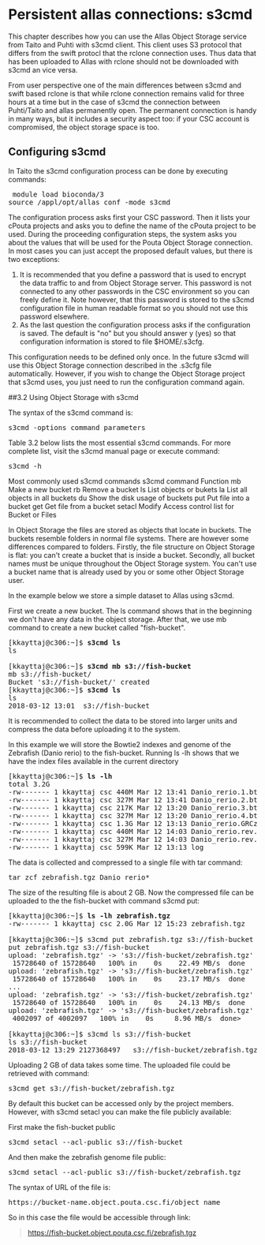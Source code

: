 
# Persistent allas connections: s3cmd

This chapter describes how you can use the Allas Object Storage service from Taito and Puhti with s3cmd client. This client uses
S3 protocol that differs from the swift protocl that the rclone connection uses. Thus data that has been uploaded to 
Allas with rclone should not be downloaded with s3cmd an vice versa.

From user perspective one of the main differences between s3cmd and swift based rclone is that while rclone connection remains valid 
for three hours at a time but in the case of s3cmd the connection between Puhti/Taito and allas permanently open. The permanent connection
is handy in many ways, but it includes a security aspect too: if your CSC account is compromised, the object storage space is too.


## Configuring s3cmd
In Taito the s3cmd configuration process can be done by executing commands:

<pre> module load bioconda/3
source /appl/opt/allas_conf -mode s3cmd</pre>


The configuration process asks first your CSC password. Then it lists your cPouta projects and asks you to define the name of the cPouta project to be used. During the proceeding configuration steps, the system asks you about the values that will be used for the Pouta Object Storage connection. In most cases you can just accept the proposed default values, but there is two exceptions:

   1.  It is recommended that you define a password that is used to encrypt the data traffic to and from Object Storage server. This password is not connected to any other passwords in the CSC environment so you can freely define it. Note however, that this password is stored to the s3cmd configuration file in human readable format so you should not use this password elsewhere. 
   2.  As the last question the configuration process asks if the configuration is saved. The default is "no" but you should answer y (yes) so that configuration information is stored to file $HOME/.s3cfg.

This configuration needs to be defined only once. In the future s3cmd will use this Object Storage connection described in the .s3cfg file automatically. However, if you wish to change the Object Storage project that s3cmd uses, you just need to run the configuration command again.
 
##3.2 Using Object Storage with s3cmd

The syntax of the s3cmd command is:

<pre>s3cmd -options command parameters</pre>

Table 3.2 below lists the most essential s3cmd commands. For more complete list, visit the  s3cmd manual page or execute command:

<pre>s3cmd -h</pre>

Most commonly used s3cmd commands
s3cmd command 	Function
 mb 	 Make a new bucket
 rb 	 Remove a bucket
 ls 	 List objects or bukets
 la 	 List all objects in all buckets
 du 	 Show the disk usage of buckets
 put 	 Put file into a bucket
 get 	 Get file from a bucket
 setacl 	 Modify Access control list for Bucket or Files

In Object Storage the files are stored as objects that locate in buckets. The buckets resemble folders in normal file systems. There are however some differences compared to folders. Firstly, the file structure on Object Storage is flat: you can't create a bucket that is inside a bucket. Secondly, all bucket names must be unique throughout the Object Storage system. You can't use a bucket name that is already used by you or some other Object Storage user.

In the example below we store a simple dataset to Allas using s3cmd.

First we create a new bucket. The ls command shows that in the beginning we don't have any data in the object storage. After that, we use mb command to create a new bucket called "fish-bucket".

<pre>[kkayttaj@c306:~]$ <b>s3cmd ls</b>
ls

[kkayttaj@c306:~]$ <b>s3cmd mb s3://fish-bucket</b>
mb s3://fish-bucket/
Bucket 's3://fish-bucket/' created
[kkayttaj@c306:~]$ <b>s3cmd ls</b>
ls
2018-03-12 13:01  s3://fish-bucket</pre>
It is recommended to collect the data to be stored into larger units and compress the data before uploading it to the system.

In this example we will store the Bowtie2 indexes and genome of the Zebrafish (Danio rerio) to the fish-bucket. Running ls -lh shows that we have the index files available in the current directory

<pre>[kkayttaj@c306:~]$ <b>ls -lh</b>
total 3.2G
-rw------- 1 kkayttaj csc 440M Mar 12 13:41 Danio_rerio.1.bt2
-rw------- 1 kkayttaj csc 327M Mar 12 13:41 Danio_rerio.2.bt2
-rw------- 1 kkayttaj csc 217K Mar 12 13:20 Danio_rerio.3.bt2
-rw------- 1 kkayttaj csc 327M Mar 12 13:20 Danio_rerio.4.bt2
-rw------- 1 kkayttaj csc 1.3G Mar 12 13:13 Danio_rerio.GRCz10.dna.toplevel.fa
-rw------- 1 kkayttaj csc 440M Mar 12 14:03 Danio_rerio.rev.1.bt2
-rw------- 1 kkayttaj csc 327M Mar 12 14:03 Danio_rerio.rev.2.bt2
-rw------- 1 kkayttaj csc 599K Mar 12 13:13 log</pre>

The data is collected and compressed to a single file with tar command:

<pre>tar zcf zebrafish.tgz Danio_rerio*</pre>

The size of the resulting file is about 2 GB. Now the compressed file can be uploaded to the the fish-bucket with command s3cmd put:

<pre>[kkayttaj@c306:~]$ <b>ls -lh zebrafish.tgz</b>
-rw------- 1 kkayttaj csc 2.0G Mar 12 15:23 zebrafish.tgz

[kkayttaj@c306:~]$ s3cmd put zebrafish.tgz s3://fish-bucket
put zebrafish.tgz s3://fish-bucket
upload: 'zebrafish.tgz' -> 's3://fish-bucket/zebrafish.tgz'  [part 1 of 136, 15MB] [1 of 1]
 15728640 of 15728640   100% in    0s    22.49 MB/s  done
upload: 'zebrafish.tgz' -> 's3://fish-bucket/zebrafish.tgz'  [part 2 of 136, 15MB] [1 of 1]
 15728640 of 15728640   100% in    0s    23.17 MB/s  done
...
upload: 'zebrafish.tgz' -> 's3://fish-bucket/zebrafish.tgz'  [part 135 of 136, 15MB] [1 of 1]
 15728640 of 15728640   100% in    0s    24.13 MB/s  done
upload: 'zebrafish.tgz' -> 's3://fish-bucket/zebrafish.tgz'  [part 136 of 136, 3MB] [1 of 1]
 4002097 of 4002097   100% in    0s     8.96 MB/s  done>

[kkayttaj@c306:~]$ s3cmd ls s3://fish-bucket
ls s3://fish-bucket
2018-03-12 13:29 2127368497   s3://fish-bucket/zebrafish.tgz
</pre>
Uploading 2 GB of data takes some time. The uploaded file could be retrieved with command:

<pre>s3cmd get s3://fish-bucket/zebrafish.tgz</pre>

By default this bucket can be accessed only by the project members. However, with s3cmd setacl you can make the file publicly available:

First make the fish-bucket public

<pre>s3cmd setacl --acl-public s3://fish-bucket</pre>

And then make the zebrafish genome file public:

<pre>s3cmd setacl --acl-public s3://fish-bucket/zebrafish.tgz</pre>

The syntax of URL of the file is:

<pre>https://bucket-name.object.pouta.csc.fi/object_name</pre>

So in this case the file would be accessible through link:

>https://fish-bucket.object.pouta.csc.fi/zebrafish.tgz

